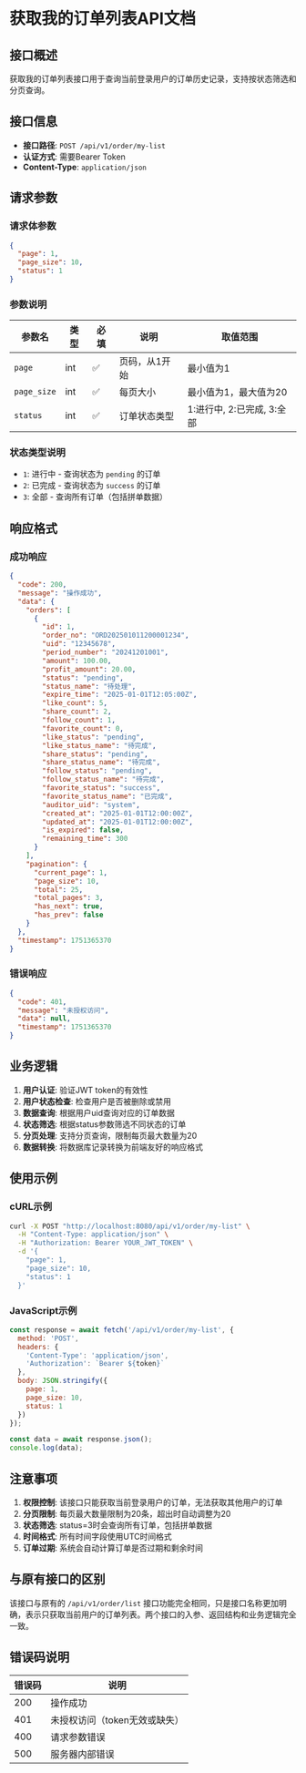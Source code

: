 # 获取我的订单列表API文档

## 接口概述

获取我的订单列表接口用于查询当前登录用户的订单历史记录，支持按状态筛选和分页查询。

## 接口信息

- **接口路径**: `POST /api/v1/order/my-list`
- **认证方式**: 需要Bearer Token
- **Content-Type**: `application/json`

## 请求参数

### 请求体参数

```json
{
  "page": 1,
  "page_size": 10,
  "status": 1
}
```

### 参数说明

| 参数名 | 类型 | 必填 | 说明 | 取值范围 |
|--------|------|------|------|----------|
| `page` | int | ✅ | 页码，从1开始 | 最小值为1 |
| `page_size` | int | ✅ | 每页大小 | 最小值为1，最大值为20 |
| `status` | int | ✅ | 订单状态类型 | 1:进行中, 2:已完成, 3:全部 |

### 状态类型说明

- `1`: 进行中 - 查询状态为 `pending` 的订单
- `2`: 已完成 - 查询状态为 `success` 的订单  
- `3`: 全部 - 查询所有订单（包括拼单数据）

## 响应格式

### 成功响应

```json
{
  "code": 200,
  "message": "操作成功",
  "data": {
    "orders": [
      {
        "id": 1,
        "order_no": "ORD202501011200001234",
        "uid": "12345678",
        "period_number": "20241201001",
        "amount": 100.00,
        "profit_amount": 20.00,
        "status": "pending",
        "status_name": "待处理",
        "expire_time": "2025-01-01T12:05:00Z",
        "like_count": 5,
        "share_count": 2,
        "follow_count": 1,
        "favorite_count": 0,
        "like_status": "pending",
        "like_status_name": "待完成",
        "share_status": "pending",
        "share_status_name": "待完成",
        "follow_status": "pending",
        "follow_status_name": "待完成",
        "favorite_status": "success",
        "favorite_status_name": "已完成",
        "auditor_uid": "system",
        "created_at": "2025-01-01T12:00:00Z",
        "updated_at": "2025-01-01T12:00:00Z",
        "is_expired": false,
        "remaining_time": 300
      }
    ],
    "pagination": {
      "current_page": 1,
      "page_size": 10,
      "total": 25,
      "total_pages": 3,
      "has_next": true,
      "has_prev": false
    }
  },
  "timestamp": 1751365370
}
```

### 错误响应

```json
{
  "code": 401,
  "message": "未授权访问",
  "data": null,
  "timestamp": 1751365370
}
```

## 业务逻辑

1. **用户认证**: 验证JWT token的有效性
2. **用户状态检查**: 检查用户是否被删除或禁用
3. **数据查询**: 根据用户uid查询对应的订单数据
4. **状态筛选**: 根据status参数筛选不同状态的订单
5. **分页处理**: 支持分页查询，限制每页最大数量为20
6. **数据转换**: 将数据库记录转换为前端友好的响应格式

## 使用示例

### cURL示例

```bash
curl -X POST "http://localhost:8080/api/v1/order/my-list" \
  -H "Content-Type: application/json" \
  -H "Authorization: Bearer YOUR_JWT_TOKEN" \
  -d '{
    "page": 1,
    "page_size": 10,
    "status": 1
  }'
```

### JavaScript示例

```javascript
const response = await fetch('/api/v1/order/my-list', {
  method: 'POST',
  headers: {
    'Content-Type': 'application/json',
    'Authorization': `Bearer ${token}`
  },
  body: JSON.stringify({
    page: 1,
    page_size: 10,
    status: 1
  })
});

const data = await response.json();
console.log(data);
```

## 注意事项

1. **权限控制**: 该接口只能获取当前登录用户的订单，无法获取其他用户的订单
2. **分页限制**: 每页最大数量限制为20条，超出时自动调整为20
3. **状态筛选**: status=3时会查询所有订单，包括拼单数据
4. **时间格式**: 所有时间字段使用UTC时间格式
5. **订单过期**: 系统会自动计算订单是否过期和剩余时间

## 与原有接口的区别

该接口与原有的 `/api/v1/order/list` 接口功能完全相同，只是接口名称更加明确，表示只获取当前用户的订单列表。两个接口的入参、返回结构和业务逻辑完全一致。

## 错误码说明

| 错误码 | 说明 |
|--------|------|
| 200 | 操作成功 |
| 401 | 未授权访问（token无效或缺失） |
| 400 | 请求参数错误 |
| 500 | 服务器内部错误 